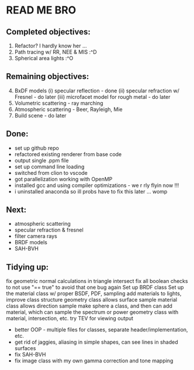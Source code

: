 # READ ME BRO

## Completed objectives:
1. Refactor? I hardly know her ...
2. Path tracing w/ RR, NEE & MIS :^D
3. Spherical area lights :^O

## Remaining objectives:
4. BxDF models
    (i) specular reflection - done
    (ii) specular refraction w/ Fresnel - do later
    (iii) microfacet model for rough metal - do later
5. Volumetric scattering - ray marching
6. Atmospheric scattering - Beer, Rayleigh, Mie
7. Build scene - do later



## Done:
* set up github repo
* refactored existing renderer from base code
* output single .ppm file
* set up command line loading
* switched from clion to vscode
* got parallelization working with OpenMP
* installed gcc and using compiler optimizations - we r rly flyin now !!!
* i uninstalled anaconda so ill probs have to fix this later ... womp

## Next:
* atmospheric scattering
* specular refraction & fresnel
* filter camera rays
* BRDF models
* SAH-BVH



## Tidying up:
fix geometric normal calculations in triangle intersect
fix all boolean checks to not use "== true" to avoid that one bug again
Set up BRDF class
Set up the material class w/ proper BSDF, PDF, sampling
add materials to lights, improve class structure
geometry class allows surface sample
material class allows direction sample
make sphere a class, and then can add material, which can sample the spectrum or power
geometry class with material, intersection, etc.
try TEV for viewing output
* better OOP - multiple files for classes, separate header/implementation, etc.
* get rid of jaggies, aliasing in simple shapes, can see lines in shaded surfaces
* fix SAH-BVH
* fix image class with my own gamma correction and tone mapping
